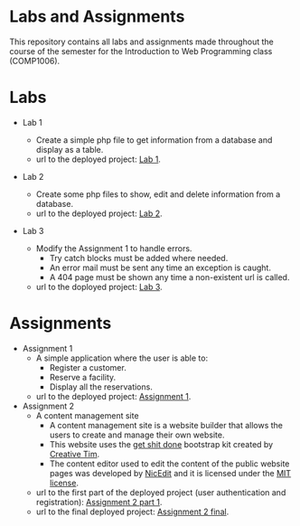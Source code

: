 # Labs and Assignments
This repository contains all labs and assignments made throughout the course of the semester
for the Introduction to Web Programming class (COMP1006).


# Labs
- Lab 1
	* Create a simple php file to get information from a database and display as a table.
	* url to the deployed project: [Lab 1](http://gc200350070.computerstudi.es/webProgramming/lab1/lab1.php). 

- Lab 2
	* Create some php files to show, edit and delete information from a database.
	* url to the deployed project: [Lab 2](http://gc200350070.computerstudi.es/webProgramming/lab2/show-clubs.php).
- Lab 3
	* Modify the Assignment 1 to handle errors.
	    * Try catch blocks must be added where needed. 
	    * An error mail must be sent any time an exception is caught.
	    * A 404 page must be shown any time a non-existent url is called.
	* url to the doployed project: [Lab 3](http://gc200350070.computerstudi.es/webProgramming/lab3/add-customer.php).

# Assignments
- Assignment 1
    * A simple application where the user is able to:
        * Register a customer.
        * Reserve a facility.
        * Display all the reservations.
    * url to the deployed project: [Assignment 1](http://gc200350070.computerstudi.es/webProgramming/ass1/add-customer.php).
- Assignment 2
    * A content management site
        * A content management site is a website builder that allows the users to create and manage their own website.
        * This website uses the [get shit done](https://www.creative-tim.com/product/get-shit-done-kit) bootstrap kit created by [Creative Tim](https://www.creative-tim.com/).
        * The content editor used to edit the content of the public website pages was developed by [NicEdit](http://nicedit.com/index.php) and it is licensed under the [MIT license](http://nicedit.com/license.php). 
    * url to the first part of the deployed project (user authentication and registration): [Assignment 2 part 1](http://gc200350070.computerstudi.es/webProgramming/ass2/index.php).
    * url to the final deployed project: [Assignment 2 final](http://gc200350070.computerstudi.es/webProgramming/ass2-pt2/index.php).
